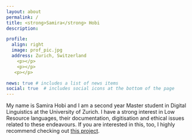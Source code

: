 ```yaml
---
layout: about
permalink: /
title: <strong>Samira</strong> Hobi
description: 

profile:
  align: right
  image: prof_pic.jpg
  address: Zurich, Switzerland
    <p></p>
    <p></p>
   <p></p>

news: true # includes a list of news items
social: true  # includes social icons at the bottom of the page
---
```



My name is Samira Hobi and I am a second year Master student in Digital Linguistics at the University of Zurich. I have a strong interest in Low Resource languages, their documentation, digitisation and ethical issues related to these endeavours. If you are interested in this, too, I highly recommend checking out [this project](https://www.barngarla.com). 

